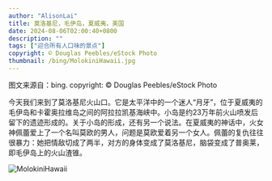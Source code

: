 ```yaml
---
author: "AlisonLai"
title: 莫洛基尼，毛伊岛，夏威夷，美国
date: 2024-08-06T02:00:40+0800
description: ""
tags: ["迎合所有人口味的景点"]
copyright: © Douglas Peebles/eStock Photo
thumbnail: /bing/MolokiniHawaii.jpg
---
```

图文来源自：bing.  copyright: © Douglas Peebles/eStock Photo

今天我们来到了莫洛基尼火山口。它是太平洋中的一个迷人“月牙”，位于夏威夷的毛伊岛和卡霍奥拉维岛之间的阿拉拉凯基海峡中。小岛是约23万年前火山喷发后留下的遗迹形成的。关于小岛的形成，还有另一个说法。在夏威夷的神话中，火女神佩蕾爱上了一个名叫莫欧的男人，问题是莫欧爱着另一个女人。佩蕾的复仇往往很暴力：她把情敌切成了两半，对方的身体变成了莫洛基尼，脑袋变成了普奥莱，即毛伊岛上的火山渣锥。

![MolokiniHawaii](/bing/MolokiniHawaii.jpg)